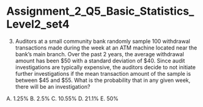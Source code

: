 # Assignment_2_Q5_Basic_Statistics_Level2_set4
3.	Auditors at a small community bank randomly sample 100 withdrawal transactions made during the week at an ATM machine located near the bank’s main branch. Over the past 2 years, the average withdrawal amount has been $50 with a standard deviation of $40. Since audit investigations are typically expensive, the auditors decide to not initiate further investigations if the mean transaction amount of the sample is between $45 and $55. What is the probability that in any given week, there will be an investigation?

A.	1.25%
B.	2.5%
C.	10.55%
D.	21.1%
E.	50%


